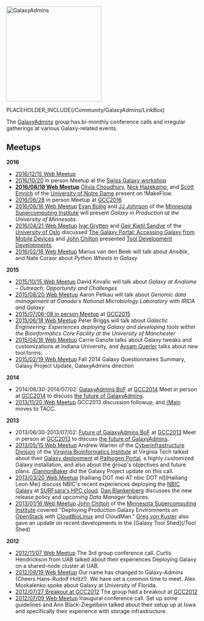 <div class='center'><a href='/Community/GalaxyAdmins'><img src='/Images/GalaxyLogos/GalaxyAdmins.png' alt='GalaxyAdmins' width="250" /></a></div>

PLACEHOLDER_INCLUDE(/Community/GalaxyAdmins/LinkBox)

The [GalaxyAdmins](/src/Community/GalaxyAdmins/index.md) group has bi-monthly conference calls and irregular gatherings at various Galaxy-related events.


## Meetups

**2016**

* [2016/12/15 Web Meetup](2016_12_15)
* [2016/10/20](/src/Events/Switzerland2016/index.md) in person Meetup at the [Swiss Galaxy workshop](/src/Events/Switzerland2016/index.md) 
* **[2016/08/18 Web Meetup](2016_08_18)**
    [Olivia Choudhury](https://engineering.nd.edu/profiles/colivia), [Nick Hazekamp](https://engineering.nd.edu/profiles/nhazekamp), and [Scott Emrich](https://www3.nd.edu/~semrich/) of the [University of Notre Dame](http://www.nd.edu/) present on !MakeFlow.
* [2016/06/28](https://gcc16.sched.org/event/7KLn/galaxyadmins-birds-of-a-feather) in person Meetup at [GCC2016](https://gcc2016.iu.edu/)
* [2016/06/16 Web Meetup](2016_06_16)
    [Evan Bollig](https://www.msi.umn.edu/staff/evan) and [JJ Johnson](https://www.msi.umn.edu/staff/jj) of the [Minnesota Supercomputing Institute](https://www.msi.umn.edu/) will present *Galaxy in Production at the University of Minnesota*.
* [2016/04/21 Web Meetup](2016_04_21)
    [Ivar Grytten](http://www.mn.uio.no/ifi/english/people/aca/ivargry/) and  [Geir Kjetil Sandve](http://www.mn.uio.no/ifi/english/people/aca/geirksa/) of the [University of Oslo](http://www.uio.no/) discussed [The Galaxy Portal: Accessing Galaxy from Mobile Devices](http://bioinformatics.oxfordjournals.org/content/early/2016/02/17/bioinformatics.btw042.full) and [John Chilton](/src/JohnChilton/index.md) presented [Tool Development Developments](http://planemo.readthedocs.org/en/latest/galaxy_changelog.html).
* [2016/02/18 Web Meetup](2016_02_18)
    Marius van den Beek will talk about *Ansible*, and Nate Coraor about *Python Wheels in Galaxy*

**2015**

* [2015/10/15 Web Meetup](2015_10_15)
    David Kovalic will talk about *Galaxy at Analome – Outreach, Opportunity and Challenges*
* [2015/08/20 Web Meetup](2015_08_20)
    Aaron Petkau will talk about *Genomic data management at Canada's National Microbiology Laboratory with IRIDA and Galaxy*
* [2015/07/06-08 in person Meetup](/src/Events/GCC2015/BoFs/GalaxyAdmins/index.md) at [GCC2015](http://gcc2015.tsl.ac.uk/)
* [2015/06/18 Web Meetup](2015_06_18)
    Peter Briggs will talk about *Galactic Engineering: Experiences deploying Galaxy and developing tools within the Bioinformatics Core Facility at the University of Manchester*
* [2015/04/16 Web Meetup](2015_04_16)
    Carrie Ganote talks about Galaxy tweaks and customizations at Indiana University, and [Aysam Guerler](/src/guerler/index.md) talks about new tool forms.
* [2015/02/19 Web Meetup](2015_02_19)
    Fall 2014 Galaxy Questionnaires Summary, Galaxy Project Update, GalaxyAdmins direction 

**2014**

* 2014/06/30-2014/07/02: [GalaxyAdmins BoF](/src/Events/GCC2014/BoFs/GalaxyAdmins/index.md) at [GCC2014](/src/Events/GCC2014/index.md)
    Meet in person at [GCC2014](/src/Events/GCC2014/index.md) to discuss [the future of GalaxyAdmins](/src/Community/GalaxyAdmins/Future/index.md).
* [2013/11/20 Web Meetup](2013_11_20)
    GCC2013 discussion followup, and [/Main](/src/Main/index.md) moves to TACC.

**2013**

* 2013/06/30-2013/07/02: [Future of GalaxyAdmins BoF](/src/Events/GCC2013/BoF/GalaxyAdmins/index.md) at [GCC2013](/src/Events/GCC2013/index.md)
    Meet in person at [GCC2013](/src/Events/GCC2013/index.md) to discuss [the future of GalaxyAdmins](/src/Community/GalaxyAdmins/Future/index.md).
* [2013/05/15 Web Meetup](2013_05_15)
    Andrew Warren of the [Cyberinfrastructure Division](http://www.vbi.vt.edu/faculty/group_overview/Cyberinfrastructure_Division) of the [Virginia Bioinformatics Institute](https://www.vbi.vt.edu/) at Virginia Tech talked about their [Galaxy deployment](http://rnaseq.pathogenportal.org/) at [Pathogen Portal](http://pathogenportal.org), a highly customized Galaxy installation, and also about the group's objectives and future plans.  [/DannonBaker](/src/DannonBaker/index.md) did the Galaxy Project update on this call.
* [2013/03/20 Web Meetup](2013_03_20)
    [hailiang DOT mei AT nbic DOT nl](Hailiang Leon Mei) discuss NBIC's recent experiences deploying the [NBIC Galaxy](http://galaxy.nbic.nl/) at [SURFsara's HPC cloud](https://www.surfsara.nl/).  [Dan Blankenberg](/src/Dan/index.md) discusses the new release policy and upcoming *Data Manager* features.
* [2013/01/16 Web Meetup](2013_01_16)
    [John Chilton](https://www.msi.umn.edu/users/chilton) of the [Minnesota Supercomputing Institute](https://www.msi.umn.edu/) covered "Deploying Production Galaxy Environments on [OpenStack](http://www.openstack.org/) with [CloudBioLinux](http://cloudbiolinux.org/) and CloudMan."  [Greg von Kuster](/src/greg_vonkuster/index.md) also gave an update on recent developments in the [Galaxy Tool Shed](/Tool Shed)

**2012**

* [2012/11/07 Web Meetup](2012_11_14)
    The 3rd group conference call. Curtis Hendrickson from UAB talked about their experiences Deploying Galaxy on a shared-node cluster at UAB.
* [2012/09/19 Web Meetup](2012_09_19)
    Our name has changed to Galaxy-Admins (Cheers Hans-Rudolf Holtz!).  We have set a common time to meet.  Alex Moskalenko spoke about Galaxy at University of Florida.
* [2012/07/27 Breakout at GCC2012](2012_07_27)
    The group had a breakout at [GCC2012](/src/Events/GCC2012/index.md)
* [2012/07/09 Web Meetup](2012_07_09) 
    Inaugural conference call. Set up some guidelines and Ann Black-Ziegelbein talked about their setup up at Iowa and specifically their experience with storage infrastructure.
